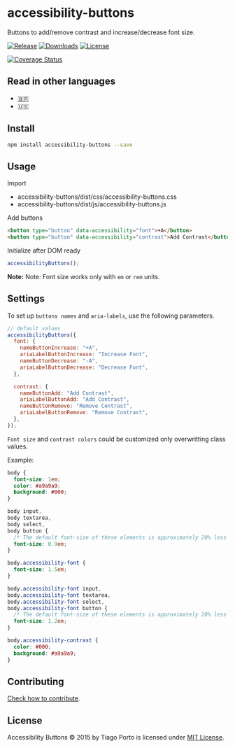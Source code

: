 # accessibility-buttons

Buttons to add/remove contrast and increase/decrease font size.

[![Release](https://img.shields.io/npm/v/accessibility-buttons.svg?style=flat-square&label=release)](https://github.com/tiagoporto/accessibility-buttons/releases)
[![Downloads](https://img.shields.io/npm/d18m/accessibility-buttons.svg?style=flat-square)](https://www.npmjs.com/package/accessibility-buttons)
[![License](https://img.shields.io/github/license/tiagoporto/accessibility-buttons.svg?style=flat-square)](https://raw.githubusercontent.com/tiagoporto/accessibility-buttons/master/LICENSE)

[![Coverage Status](https://img.shields.io/coverallsCoverage/github/tiagoporto/accessibility-buttons.svg?style=flat-square)](https://coveralls.io/github/tiagoporto/accessibility-buttons)

## Read in other languages

- [🇧🇷](./README.pt-br.md)
- 🇺🇸

## Install

```bash
npm install accessibility-buttons --save
```

## Usage

Import

- accessibility-buttons/dist/css/accessibility-buttons.css
- accessibility-buttons/dist/js/accessibility-buttons.js

Add buttons

```html
<button type="button" data-accessibility="font">+A</button>
<button type="button" data-accessibility="contrast">Add Contrast</button>
```

Initialize after DOM ready

```js
accessibilityButtons();
```

**Note:** Note: Font size works only with `em` or `rem` units.

## Settings

To set up `buttons names` and `aria-labels`, use the following parameters.

```js
// default values
accessibilityButtons({
  font: {
    nameButtonIncrease: "+A",
    ariaLabelButtonIncrease: "Increase Font",
    nameButtonDecrease: "-A",
    ariaLabelButtonDecrease: "Decrease Font",
  },

  contrast: {
    nameButtonAdd: "Add Contrast",
    ariaLabelButtonAdd: "Add Contrast",
    nameButtonRemove: "Remove Contrast",
    ariaLabelButtonRemove: "Remove Contrast",
  },
});
```

`Font size` and `contrast colors` could be customized only overwritting class values.

Example:

```css
body {
  font-size: 1em;
  color: #a9a9a9;
  background: #000;
}

body input,
body textarea,
body select,
body button {
  /* The default font-size of these elements is approximately 20% less than the body */
  font-size: 0.9em;
}

body.accessibility-font {
  font-size: 1.5em;
}

body.accessibility-font input,
body.accessibility-font textarea,
body.accessibility-font select,
body.accessibility-font button {
  /* The default font-size of these elements is approximately 20% less than the body */
  font-size: 1.2em;
}

body.accessibility-contrast {
  color: #000;
  background: #a9a9a9;
}
```

## Contributing

[Check how to contribute](https://github.com/tiagoporto/.github/blob/main/CONTRIBUTING.md).

## License

Accessibility Buttons © 2015 by Tiago Porto is licensed under [MIT License](LICENSE).

